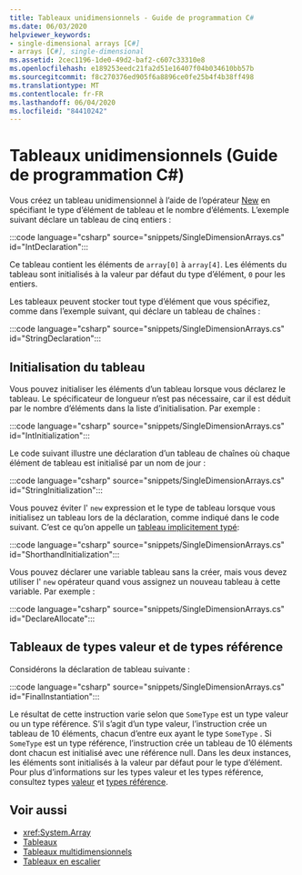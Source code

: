 ```yaml
---
title: Tableaux unidimensionnels - Guide de programmation C#
ms.date: 06/03/2020
helpviewer_keywords:
- single-dimensional arrays [C#]
- arrays [C#], single-dimensional
ms.assetid: 2cec1196-1de0-49d2-baf2-c607c33310e8
ms.openlocfilehash: e189253eedc21fa2d51e16407f04b034610bb57b
ms.sourcegitcommit: f8c270376ed905f6a8896ce0fe25b4f4b38ff498
ms.translationtype: MT
ms.contentlocale: fr-FR
ms.lasthandoff: 06/04/2020
ms.locfileid: "84410242"
---
```

# <a name="single-dimensional-arrays-c-programming-guide"></a>Tableaux unidimensionnels (Guide de programmation C#)

Vous créez un tableau unidimensionnel à l’aide de l’opérateur [New](../../language-reference/operators/new-operator.md) en spécifiant le type d’élément de tableau et le nombre d’éléments. L’exemple suivant déclare un tableau de cinq entiers :

:::code language="csharp" source="snippets/SingleDimensionArrays.cs" id="IntDeclaration":::

Ce tableau contient les éléments de `array[0]` à `array[4]`. Les éléments du tableau sont initialisés à la valeur par défaut du type d’élément, `0` pour les entiers.

Les tableaux peuvent stocker tout type d’élément que vous spécifiez, comme dans l’exemple suivant, qui déclare un tableau de chaînes :

:::code language="csharp" source="snippets/SingleDimensionArrays.cs" id="StringDeclaration":::

## <a name="array-initialization"></a>Initialisation du tableau

Vous pouvez initialiser les éléments d’un tableau lorsque vous déclarez le tableau. Le spécificateur de longueur n’est pas nécessaire, car il est déduit par le nombre d’éléments dans la liste d’initialisation. Par exemple :

:::code language="csharp" source="snippets/SingleDimensionArrays.cs" id="IntInitialization":::

Le code suivant illustre une déclaration d’un tableau de chaînes où chaque élément de tableau est initialisé par un nom de jour :

:::code language="csharp" source="snippets/SingleDimensionArrays.cs" id="StringInitialization":::
  
Vous pouvez éviter l' `new` expression et le type de tableau lorsque vous initialisez un tableau lors de la déclaration, comme indiqué dans le code suivant. C’est ce qu’on appelle un [tableau implicitement typé](implicitly-typed-arrays.md):

:::code language="csharp" source="snippets/SingleDimensionArrays.cs" id="ShorthandInitialization":::

Vous pouvez déclarer une variable tableau sans la créer, mais vous devez utiliser l' `new` opérateur quand vous assignez un nouveau tableau à cette variable. Par exemple :

:::code language="csharp" source="snippets/SingleDimensionArrays.cs" id="DeclareAllocate":::

## <a name="value-type-and-reference-type-arrays"></a>Tableaux de types valeur et de types référence

Considérons la déclaration de tableau suivante :  

:::code language="csharp" source="snippets/SingleDimensionArrays.cs" id="FinalInstantiation":::

Le résultat de cette instruction varie selon que `SomeType` est un type valeur ou un type référence. S’il s’agit d’un type valeur, l’instruction crée un tableau de 10 éléments, chacun d’entre eux ayant le type `SomeType` . Si `SomeType` est un type référence, l’instruction crée un tableau de 10 éléments dont chacun est initialisé avec une référence null. Dans les deux instances, les éléments sont initialisés à la valeur par défaut pour le type d’élément. Pour plus d’informations sur les types valeur et les types référence, consultez types [valeur](../../language-reference/builtin-types/value-types.md) et [types référence](../../language-reference/keywords/reference-types.md).
  
## <a name="see-also"></a>Voir aussi

- <xref:System.Array>
- [Tableaux](./index.md)
- [Tableaux multidimensionnels](./multidimensional-arrays.md)
- [Tableaux en escalier](./jagged-arrays.md)
